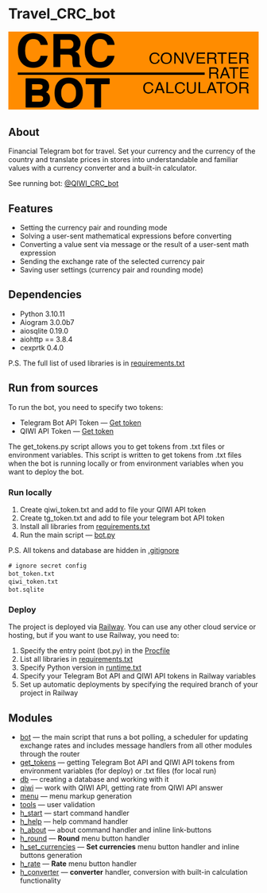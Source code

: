 # Travel_CRC_bot

![info picture](/CRC_git.png)  

## About  

Financial Telegram bot for travel. Set your currency and the currency of the country and translate prices in stores into understandable and familiar values with a currency converter and a built-in calculator.

See running bot: [@QIWI_CRC_bot](https://t.me/QIWI_CRC_bot "Travel Converter Rate Calculator")

## Features

* Setting the currency pair and rounding mode
* Solving a user-sent mathematical expressions before converting
* Converting a value sent via message or the result of a user-sent math expression
* Sending the exchange rate of the selected currency pair
* Saving user settings (currency pair and rounding mode)

## Dependencies  

* Python 3.10.11
* Aiogram 3.0.0b7
* aiosqlite 0.19.0
* aiohttp == 3.8.4
* cexprtk 0.4.0

P.S. The full list of used libraries is in [requirements.txt](requirements.txt)

## Run from sources  

To run the bot, you need to specify two tokens:

* Telegram Bot API Token — [Get token](https://t.me/BotFather "Telegram BotFather")
* QIWI API Token — [Get token](https://qiwi.com/api "QIWI API")

The get_tokens.py script allows you to get tokens from .txt files or environment variables. This script is written to get tokens from .txt files when the bot is running locally or from environment variables when you want to deploy the bot.

### Run locally  

1. Create qiwi_token.txt and add to file your QIWI API token  
2. Create tg_token.txt and add to file your telegram bot API token  
3. Install all libraries from [requirements.txt](requirements.txt)  
4. Run the main script — [bot.py](bot.py)  

P.S. All tokens and database are hidden in [.gitignore](.gitignore)

``` gitignore
# ignore secret config
bot_token.txt
qiwi_token.txt
bot.sqlite
```

### Deploy  

The project is deployed via [Railway](https://railway.app/ "Deploy to the cloud"). You can use any other cloud service or hosting, but if you want to use Railway, you need to:  

1. Specify the entry point (bot.py) in the [Procfile](Procfile)  
2. List all libraries in [requirements.txt](requirements.txt)  
3. Specify Python version in [runtime.txt](runtime.txt)
4. Specify your Telegram Bot API and QIWI API tokens in Railway variables
5. Set up automatic deployments by specifying the required branch of your project in Railway

## Modules  

* [bot](bot.py) — the main script that runs a bot polling, a scheduler for updating exchange rates and includes message handlers from all other modules through the router  
* [get_tokens](get_tokens.py) — getting Telegram Bot API and QIWI API tokens from environment variables (for deploy) or .txt files (for local run)  
* [db](db.py) — creating a database and working with it  
* [qiwi](qiwi.py) — work with QIWI API, getting rate from QIWI API answer  
* [menu](menu.py) — menu markup generation  
* [tools](tools.py) — user validation  
* [h_start](h_start.py) — start command handler  
* [h_help](h_help.py) — help command handler  
* [h_about](h_about.py) — about command handler and inline link-buttons  
* [h_round](h_round.py) — **Round** menu button handler  
* [h_set_currencies](h_set_currencies.py) — **Set currencies** menu button handler and inline buttons generation
* [h_rate](h_rate.py) — **Rate** menu button handler  
* [h_converter](h_converter.py) — **converter** handler, conversion with built-in calculation functionality  
